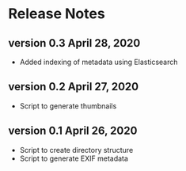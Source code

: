 # Release Notes

## version 0.3 April 28, 2020
* Added indexing of metadata using Elasticsearch

## version 0.2 April 27, 2020

* Script to generate thumbnails

## version 0.1 April 26, 2020

* Script to create directory structure
* Script to generate EXIF metadata
